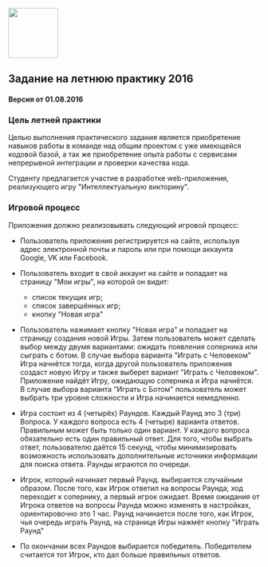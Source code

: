 [<img src="http://www.flatstack.com/logo.svg" width="100"/>](http://www.flatstack.com)
## Задание на летнюю практику 2016
#### Версия от 01.08.2016
### Цель летней практики

Целью выполнения практического задания является приобретение навыков работы в команде над общим проектом с уже имеющейся кодовой базой, а так же приобретение опыта работы с сервисами непрерывной интеграции и проверки качества кода.

Студенту предлагается участие в разработке web-приложения, реализующего игру "Интеллектуальную викторину".

### Игровой процесс

Приложения должно реализовывать следующий игровой процесс:

* Пользователь приложения регистрируется на сайте, используя адрес электронной почты и пароль или при помощи аккаунта Google, VK или Facebook.

* Пользователь входит в свой аккаунт на сайте и попадает на страницу "Мои игры", на которой он видит:
  * список текущих игр;
  * список завершённых игр;
  * кнопку "Новая игра"

* Пользователь нажимает кнопку "Новая игра" и попадает на страницу создания новой Игры. Затем пользователь может сделать выбор между двумя вариантами: ожидать появления соперника или сыграть с ботом. В случае выбора варианта "Играть с Человеком" Игра начнётся тогда, когда другой пользователь приложения создаст новую Игру и также выберет вариант "Играть с Человеком". Приложение найдёт Игру, ожидающую соперника и Игра начнётся. В случае выбора варианта "Играть с Ботом" пользователь может выбрать три уровня сложности и Игра начинается немедленно.

* Игра состоит из 4 (четырёх) Раундов. Каждый Раунд это 3 (три) Вопроса. У каждого вопроса есть 4 (четыре) варианта ответов. Правильным может быть только один вариант. У каждого вопроса обязательно есть один правильный ответ. Для того, чтобы выбрать ответ, пользователю даётся 15 секунд, чтобы минимизировать возможность использовать дополнительные источники информации для поиска ответа. Раунды играются по очереди.

* Игрок, который начинает первый Раунд. выбирается случайным образом. После того, как Игрок ответил на вопросы Раунда, ход переходит к сопернику, а первый игрок ожидает. Время ожидания от Игрока ответов на вопросы Раунда можно изменять в настройках, ориентировочно это 1 час. Раунд начинается после того, как Игрок, чья очередь играть Раунд, на странице Игры нажмёт кнопку "Играть Раунд"

* По окончании всех Раундов выбирается победитель. Победителем считается тот Игрок, кто дал больше правильных ответов.
